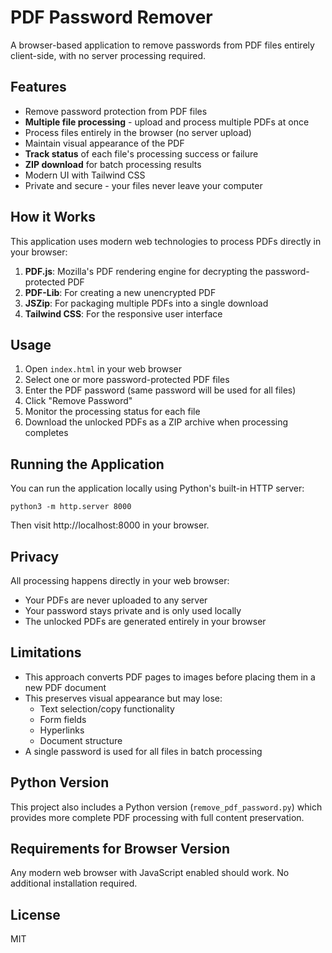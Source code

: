 # PDF Password Remover

A browser-based application to remove passwords from PDF files entirely client-side, with no server processing required.

## Features

- Remove password protection from PDF files
- **Multiple file processing** - upload and process multiple PDFs at once
- Process files entirely in the browser (no server upload)
- Maintain visual appearance of the PDF
- **Track status** of each file's processing success or failure
- **ZIP download** for batch processing results
- Modern UI with Tailwind CSS
- Private and secure - your files never leave your computer

## How it Works

This application uses modern web technologies to process PDFs directly in your browser:

1. **PDF.js**: Mozilla's PDF rendering engine for decrypting the password-protected PDF
2. **PDF-Lib**: For creating a new unencrypted PDF
3. **JSZip**: For packaging multiple PDFs into a single download
4. **Tailwind CSS**: For the responsive user interface

## Usage

1. Open `index.html` in your web browser
2. Select one or more password-protected PDF files
3. Enter the PDF password (same password will be used for all files)
4. Click "Remove Password"
5. Monitor the processing status for each file
6. Download the unlocked PDFs as a ZIP archive when processing completes

## Running the Application

You can run the application locally using Python's built-in HTTP server:

```
python3 -m http.server 8000
```

Then visit http://localhost:8000 in your browser.

## Privacy

All processing happens directly in your web browser:
- Your PDFs are never uploaded to any server
- Your password stays private and is only used locally
- The unlocked PDFs are generated entirely in your browser

## Limitations

- This approach converts PDF pages to images before placing them in a new PDF document
- This preserves visual appearance but may lose:
  - Text selection/copy functionality
  - Form fields
  - Hyperlinks
  - Document structure
- A single password is used for all files in batch processing

## Python Version

This project also includes a Python version (`remove_pdf_password.py`) which provides more complete PDF processing with full content preservation.

## Requirements for Browser Version

Any modern web browser with JavaScript enabled should work. No additional installation required.

## License

MIT
